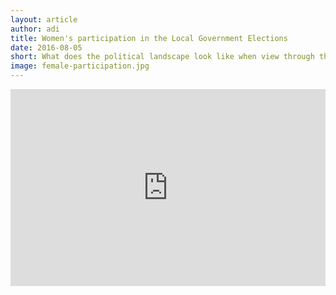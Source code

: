 ```yaml
---
layout: article
author: adi
title: Women's participation in the Local Government Elections 
date: 2016-08-05
short: What does the political landscape look like when view through the lens of gener equality. This discussion explores this question
image: female-participation.jpg
---
```


<iframe width="100%" height="315" src="https://www.youtube.com/embed/QUN5movwJvk" frameborder="0" allow="autoplay; encrypted-media" allowfullscreen></iframe>